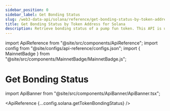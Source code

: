 ```yaml
---
sidebar_position: 0
sidebar_label: Get Bonding Status
slug: /web3-data-api/solana/reference/get-bonding-status-by-token-address
title: Get Bonding Status by Token Address for Solana
description: Retrieve bonding status of a pump fun token. This API is used for getting bonding status of a token.
---
```


import ApiReference from "@site/src/components/ApiReference";
import config from "@site/configs/api-reference/configs.json";
import { MainnetBadge } from "@site/src/components/MainnetBadge/MainnetBadge.js";

# Get Bonding Status <MainnetBadge />

import ApiBanner from "@site/src/components/ApiBanner/ApiBanner.tsx";

<ApiReference {...config.solana.getTokenBondingStatus} />
